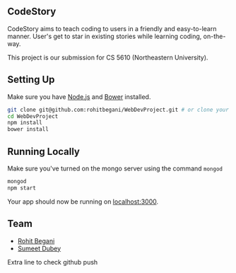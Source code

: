## CodeStory

CodeStory aims to teach coding to users in a friendly and easy-to-learn manner. User's get to star in existing stories while learning coding, on-the-way.

This project is our submission for CS 5610 (Northeastern University).

## Setting Up

Make sure you have [Node.js](http://nodejs.org/) and [Bower](http://bower.io/) installed.

```sh
git clone git@github.com:rohitbegani/WebDevProject.git # or clone your own fork
cd WebDevProject
npm install
bower install
```

## Running Locally

Make sure you've turned on the mongo server using the command `mongod`

```sh
mongod
npm start
```

Your app should now be running on [localhost:3000](http://localhost:3000/).

## Team

* [Rohit Begani](https://github.com/rohitbegani)
* [Sumeet Dubey](http://github.com/sumeetddubey)

Extra line to check github push
